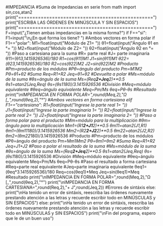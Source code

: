 #IMPEDANCIA
#Suma de Impedancias en serie
from math import sin,cos,atan2
print("================================================")
print("ESCRIBA LAS ÓRDENES EN MINÚSCULA Y SIN ESPACIOS")
print("================================================")
F=input("¿Tienen ambas impedancias en la misma forma?")
if F=="si":
   F1=input("\n¿En qué forma los tiene? ")
#Ambos vectores en forma polar
   if F1=="polar":
      M1=float(input("Módulo de Z1= "))
      θ1=float(input("Ángulo θ1 en °= "))
      M2=float(input("Módulo de Z2= "))
      θ2=float(input("Ángulo θ2 en °= "))
#Paso a cartesiana para la suma 
#R= parte real 
#J= parte imaginaria
      θ11=(θ1*3,1415926536)/180
      R1=cos(θ11)*M1
      J1=sin(θ11)*M1
      θ22=(θ2*3,1415926536)/180
      R2=cos(θ22)*M2
      J2=sin(θ22)*M2
#Producto
#Pm=producto de los módulos
#Pθ=ángulo del producto
      Pm=M1*M2
      Pθ=θ1+θ2
#Suma 
      Req=R1+R2
      Jeq=θ1+θ2
#Devuelta a polar 
#Ms=módulo de la suma
#θs=ángulo de la suma
      Ms=(Req**2+Jeq**2)**0.5
      θs1=atan2(Jeq,Req)
      θs=(θs1*180)/3.1415926536
#División
#Meq=módulo equivalente
#θeq=ángulo equivalente
      Meq=Pm/Ms
      θeq=Pθ-θs
#Resultado
      print("\nIMPEDANCIA EN FORMA POLAR=",round(Meq,2),"Ω [_",round(θeq,2),"°")
#Ambos vectores en forma cartesiana
   elif F1=="cartesiana":
   	R1=float(input("Ingrese la parte real 1= "))
   	J1=float(input("Ingrese la parte imaginaria 1= "))
   	R2=float(input("Ingrese la parte real 2= "))
   	J2=float(input("Ingrese la parte imaginaria 2= "))
#Paso a forma polar para el producto
#Mm=módulo para la multiplicación
#θm= ángulo para la multiplicación
   	Mm1=(R1**2+J1**2)**0.5
   	θm11=atan2(J1,R1)
   	θm1=(θm11*180)/3.1415926536
   	Mm2=(R2**2+J2**2)**0.5
   	θm22=atan2(J2,R2)
   	θm2=(θm22*180)/3.1415926536
#Producto
#Pm=producto de los módulos
#Pθ=ángulo del producto
   	Pm=Mm1*Mm2
   	Pθ=θm1+θm2
#Suma
   	Req=R1+R2
   	Jeq=J1+J2
#Paso a polar el resultado de la suma
#Ms=módulo de la suma
#θs=ángulo de la suma
   	Ms=(Req**2+Jeq**2)**0.5
   	θs1=atan2(Jeq,Req)
   	θs=(θs1*180)/3.1415926536
#División
#Meq=módulo equivalente
#θeq=ángulo equivalente
   	Meq=Pm/Ms
   	θeq=Pθ-θs
#Paso el resultado a forma cartesiana
#Req=parte real equivalente
#Jeq=parte imaginaria equivalente
   	θeq1=(θeq*3.1415926536)/180
   	Req=cos(θeq1)*Meq
   	Jeq=sin(θeq1)*Meq
#Resultado
   	print("\nIMPEDANCIA EN FORMA POLAR=",round(Meq,2),"Ω [_",round(θeq,2),"°")
   	print("\nIMPEDANCIA EN FORMA CARTESIANA=",round(Req,2),"+ J",round(Jeq,2))
#Errores de sintáxis
   else:
   	print("\nHa tenido un error de sintáxis, reescriba las órdenes nuevamente prestando atención a las letras y recuerde escribir todo en MINÚSCULAS y SIN ESPACIOS")
else:
   	print("\nHa tenido un error de sintáxis, reescriba las órdenes nuevamente prestando atención a las letras y recuerde escribir todo en MINÚSCULAS y SIN ESPACIOS")
print("\nFin del programa, espero que le de un buen uso")
